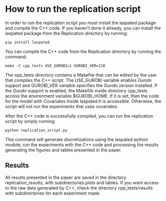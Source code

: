 # How to run the replication script

In order to run the replication script you must install the laspated package and compile the C++ code. If you haven't done it already, you can install the laspated package from the Replication directory by running:

    pip install laspated

You can compile the C++ code from the Replication directory by running the command:

    make -C cpp_tests USE_GUROBI=1 GUROBI_VER=110

The cpp_tests directory contains a Makefile that can be edited by the user that compiles the C++ script. The USE_GUROBI variable enables Gurobi support and GUROBI_VER variable specifies the Gurobi version installed. If the Gurobi support is enabled, the Makefile inside directory cpp_tests access the environment variable $GUROBI_HOME. If it is set, then the code for the model with Covariates inside laspated.h is accessible. Otherwise, the script will not run the experiments that uses covariates.

After the C++ code is successfully compiled, you can run the replication script by simply running:

    python replication_script.py

This command will generate discretizations using the laspated python module, run the experiments with the C++ code and processing the results generating the figures and tables presented in the paper.


## Results

All results presented in the paper are saved in the directory replication_results, with subdirectories plots and tables. If you want access to the raw data generated by C++, check the directory cpp_tests/results with subdirectories for each experiment made.


